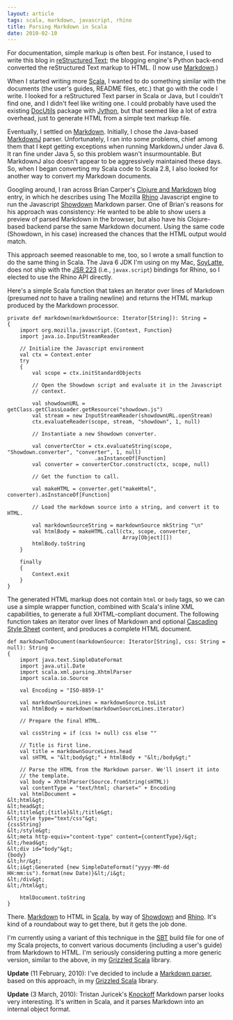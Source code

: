 ```yaml
---
layout: article
tags: scala, markdown, javascript, rhino
title: Parsing Markdown in Scala
date: 2010-02-10
---
```


For documentation, simple markup is often best. For instance, I used to
write this blog in [reStructured Text][]; the blogging engine's Python
back-end converted the reStructured Text markup to HTML. (I now use
[Markdown][].)

When I started writing more [Scala][], I wanted to do something similar
with the documents (the user's guides, README files, etc.) that go with the
code I write. I looked for a reStructured Text parser in Scala or Java, but
I couldn't find one, and I didn't feel like writing one. I could probably
have used the existing [DocUtils][] package with [Jython][], but that
seemed like a lot of extra overhead, just to generate HTML from a simple
text markup file.

Eventually, I settled on [Markdown][]. Initially, I chose the Java-based
[MarkdownJ][] parser. Unfortunately, I ran into some problems, chief among
them that I kept getting exceptions when running MarkdownJ under Java 6. It
ran fine under Java 5, so this problem wasn't insurmountable. But MarkdownJ
also doesn't appear to be aggressively maintained these days. So, when I
began converting my Scala code to Scala 2.8, I also looked for another way
to convert my Markdown documents.

Googling around, I ran across Brian Carper's [Clojure and Markdown][] blog
entry, in which he describes using The Mozilla [Rhino][] Javascript engine
to run the Javascript [Showdown][] Markdown parser. One of Brian's reasons
for his approach was consistency: He wanted to be able to show users a
preview of parsed Markdown in the browser, but also have his Clojure-based
backend parse the same Markdown document. Using the same code (Showdown, in
his case) increased the chances that the HTML output would match.

This approach seemed reasonable to me, too, so I wrote a small function to
do the same thing in Scala. The Java 6 JDK I'm using on my Mac,
[SoyLatte][], does not ship with the [JSR 223][] (i.e., `javax.script`)
bindings for Rhino, so I elected to use the Rhino API directly.

Here's a simple Scala function that takes an iterator over lines of
Markdown (presumed *not* to have a trailing newline) and returns the HTML
markup produced by the Markdown processor.

    private def markdown(markdownSource: Iterator[String]): String =
    {
        import org.mozilla.javascript.{Context, Function}
        import java.io.InputStreamReader
    
        // Initialize the Javascript environment
        val ctx = Context.enter
        try
        {
            val scope = ctx.initStandardObjects
    
            // Open the Showdown script and evaluate it in the Javascript
            // context.
    
            val showdownURL = getClass.getClassLoader.getResource("showdown.js")
            val stream = new InputStreamReader(showdownURL.openStream)
            ctx.evaluateReader(scope, stream, "showdown", 1, null)
    
            // Instantiate a new Showdown converter.
    
            val converterCtor = ctx.evaluateString(scope, "Showdown.converter", "converter", 1, null)
                                .asInstanceOf[Function]
            val converter = converterCtor.construct(ctx, scope, null)
    
            // Get the function to call.
    
            val makeHTML = converter.get("makeHtml", converter).asInstanceOf[Function]
    
            // Load the markdown source into a string, and convert it to HTML.
    
            val markdownSourceString = markdownSource mkString "\n"
            val htmlBody = makeHTML.call(ctx, scope, converter,
                                         Array[Object][])
            htmlBody.toString
        }
    
        finally
        {
            Context.exit
        }
    }

The generated HTML markup does not contain `html` or `body` tags, so we can
use a simple wrapper function, combined with Scala's inline XML
capabilities, to generate a full XHTML-compliant document. The following
function takes an iterator over lines of Markdown and optional
[Cascading Style Sheet][] content, and produces a complete HTML document.

    def markdownToDocument(markdownSource: Iterator[String], css: String = null): String =
    {
        import java.text.SimpleDateFormat
        import java.util.Date
        import scala.xml.parsing.XhtmlParser
        import scala.io.Source
    
        val Encoding = "ISO-8859-1"
    
        val markdownSourceLines = markdownSource.toList
        val htmlBody = markdown(markdownSourceLines.iterator)
    
        // Prepare the final HTML.
    
        val cssString = if (css != null) css else ""
    
        // Title is first line.
        val title = markdownSourceLines.head
        val sHTML = "&lt;body&gt;" + htmlBody + "&lt;/body&gt;"
    
        // Parse the HTML from the Markdown parser. We'll insert it into
        // the template.
        val body = XhtmlParser(Source.fromString(sHTML))
        val contentType = "text/html; charset=" + Encoding
        val htmlDocument = 
    &lt;html&gt;
    &lt;head&gt;
    &lt;title&gt;{title}&lt;/title&gt;
    &lt;style type="text/css"&gt;
    {cssString}
    &lt;/style&gt;
    &lt;meta http-equiv="content-type" content={contentType}/&gt;
    &lt;/head&gt;
    &lt;div id="body"&gt;
    {body}
    &lt;hr/&gt;
    &lt;i&gt;Generated {new SimpleDateFormat("yyyy-MM-dd HH:mm:ss").format(new Date)}&lt;/i&gt;
    &lt;/div&gt;
    &lt;/html&gt;
    
        htmlDocument.toString
    }

There. [Markdown][] to HTML in [Scala][], by way of [Showdown][] and
[Rhino][]. It's kind of a roundabout way to get there, but it gets the job
done.

I'm currently using a variant of this technique in the [SBT][] build file
for one of my Scala projects, to convert various documents (including a
user's guide) from Markdown to HTML. I'm seriously considering putting a
more generic version, similar to the above, in my [Grizzled Scala][]
library.

**Update** (11 February, 2010): I've decided to include a
[Markdown parser][], based on this approach, in my [Grizzled Scala][]
library.

**Update** (3 March, 2010): Tristan Juricek's [Knockoff][] Markdown parser
looks very interesting. It's written in Scala, and it parses Markdown into
an internal object format.

[reStructured Text]: http://docutils.sourceforge.net/rst.html
[Scala]: http://www.scala-lang.org/
[DocUtils]: http://docutils.sourceforge.net/
[Jython]: http://www.jython.org/
[Markdown]: http://daringfireball.net/projects/markdown/
[MarkdownJ]: http://markdownj.sourceforge.net/
[Clojure and Markdown]: http://briancarper.net/blog/clojure-and-markdown-and-javascript-and-java-and
[Rhino]: http://www.mozilla.org/rhino/
[Showdown]: http://attacklab.net/showdown/
[SoyLatte]: http://landonf.bikemonkey.org/static/soylatte/
[JSR 223]: http://jcp.org/en/jsr/detail?id=223
[Object]: markdownSourceString
[Cascading Style Sheet]: http://en.wikipedia.org/wiki/Cascading_Style_Sheets
[Markdown]: http://daringfireball.net/projects/markdown/
[Scala]: http://www.scala-lang.org/
[Showdown]: http://attacklab.net/showdown/
[Rhino]: http://www.mozilla.org/rhino/
[SBT]: http://code.google.com/p/simple-build-tool/
[Grizzled Scala]: http://www.clapper.org/software/scala/grizzled-scala/
[Markdown parser]: http://github.com/bmc/grizzled-scala/raw/master/src/main/scala/grizzled/parsing/markdown.scala
[Grizzled Scala]: http://www.clapper.org/software/scala/grizzled-scala/
[Knockoff]: http://tristanhunt.com/projects/knockoff/
